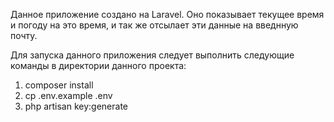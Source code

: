 Данное приложение создано на Laravel. Оно показывает текущее время и погоду на это время, и так же отсылает эти данные на введнную почту.

Для запуска данного приложения следует выполнить следующие команды в директории данного проекта:
1) composer install
2) cp .env.example .env
3) php artisan key:generate
